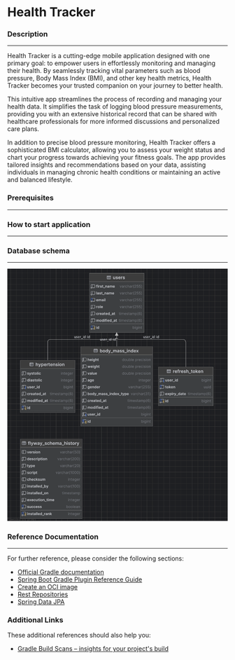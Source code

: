 # Health Tracker

### Description
<hr>

Health Tracker is a cutting-edge mobile application designed with one primary goal: to empower users in effortlessly monitoring and managing their health. By seamlessly tracking vital parameters such as blood pressure, Body Mass Index (BMI), and other key health metrics, Health Tracker becomes your trusted companion on your journey to better health.

This intuitive app streamlines the process of recording and managing your health data. It simplifies the task of logging blood pressure measurements, providing you with an extensive historical record that can be shared with healthcare professionals for more informed discussions and personalized care plans.

In addition to precise blood pressure monitoring, Health Tracker offers a sophisticated BMI calculator, allowing you to assess your weight status and chart your progress towards achieving your fitness goals. The app provides tailored insights and recommendations based on your data, assisting individuals in managing chronic health conditions or maintaining an active and balanced lifestyle.



### Prerequisites
<hr>

### How to start application
<hr>

### Database schema
<hr>

<img src="src/main/resources/schema/database_schema.png">

### Reference Documentation
<hr>

For further reference, please consider the following sections:

* [Official Gradle documentation](https://docs.gradle.org)
* [Spring Boot Gradle Plugin Reference Guide](https://docs.spring.io/spring-boot/docs/3.0.5/gradle-plugin/reference/html/)
* [Create an OCI image](https://docs.spring.io/spring-boot/docs/3.0.5/gradle-plugin/reference/html/#build-image)
* [Rest Repositories](https://docs.spring.io/spring-boot/docs/3.0.5/reference/htmlsingle/#howto.data-access.exposing-spring-data-repositories-as-rest)
* [Spring Data JPA](https://docs.spring.io/spring-boot/docs/3.0.5/reference/htmlsingle/#data.sql.jpa-and-spring-data)

### Additional Links

These additional references should also help you:

* [Gradle Build Scans – insights for your project's build](https://scans.gradle.com#gradle)